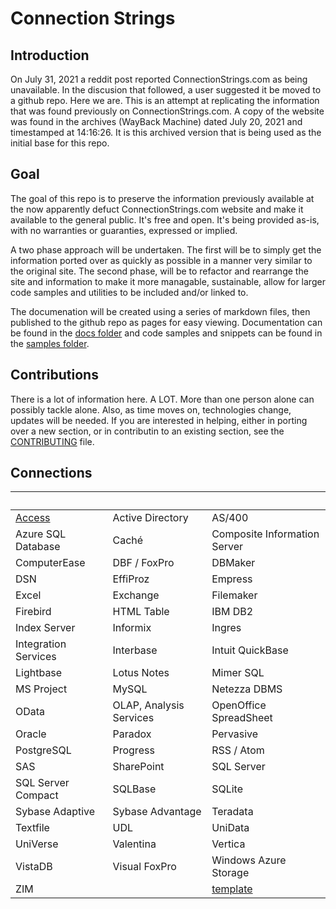 # Connection Strings

## Introduction
On July 31, 2021 a reddit post reported ConnectionStrings.com as being unavailable. In the discusion that followed, a user suggested it be moved to a github repo. Here we are. This is an attempt at replicating the information that was found previously on ConnectionStrings.com. A copy of the website was found in the archives (WayBack Machine) dated July 20, 2021 and timestamped at 14:16:26. It is this archived version that is being used as the initial base for this repo.

## Goal
The goal of this repo is to preserve the information previously available at the now apparently defuct ConnectionStrings.com website and make it available to the general public. It's free and open. It's being provided as-is, with no warranties or guaranties, expressed or implied. 

A two phase approach will be undertaken. The first will be to simply get the information ported over as quickly as possible in a manner very similar  to the original site. The second phase, will be to refactor and rearrange the site and information to make it more managable, sustainable, allow for larger code samples and utilities to be included and/or linked to.

The documenation will be created using a series of markdown files, then published to the github repo as pages for easy viewing. Documentation can be found in the [docs folder](/docs) and code samples and snippets can be found in the [samples folder](/samples).

## Contributions
There is a lot of information here. A LOT. More than one person alone can possibly tackle alone. Also, as time moves on, technologies change, updates will be needed. If you are interested in helping, either in porting over a new section, or in contributin to an existing section, see the [CONTRIBUTING](CONTRIBUTING.md) file.

## Connections
&nbsp;|&nbsp;|&nbsp;
--- | --- | ---
 [Access](/docs/access.md) | Active Directory | AS/400
 Azure SQL Database | Caché | Composite Information Server
 ComputerEase | DBF / FoxPro | DBMaker
 DSN | EffiProz | Empress
 Excel | Exchange | Filemaker
 Firebird | HTML Table | IBM DB2
 Index Server | Informix | Ingres
 Integration Services | Interbase | Intuit QuickBase
 Lightbase | Lotus Notes | Mimer SQL
 MS Project | MySQL | Netezza DBMS
 OData | OLAP, Analysis Services | OpenOffice SpreadSheet
 Oracle | Paradox | Pervasive
 PostgreSQL | Progress | RSS / Atom
 SAS | SharePoint | SQL Server
 SQL Server Compact | SQLBase | SQLite
 Sybase Adaptive | Sybase Advantage | Teradata
 Textfile | UDL | UniData
 UniVerse | Valentina | Vertica
 VistaDB | Visual FoxPro | Windows Azure Storage
 ZIM||[template](/docs/TEMPLATE.md)
